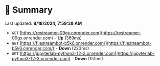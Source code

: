 # 📖 Summary
Last updated: **8/18/2024, 7:59:28 AM**

- `GET` [https://restreamer-09gx.onrender.com](https://restreamer-09gx.onrender.com) - **Up** (369ms)
- `GET` [https://filestreambot-b5k6.onrender.com/](https://filestreambot-b5k6.onrender.com/) - **Down** (223ms)
- `GET` [https://jupyterlab-python3-12-3.onrender.com](https://jupyterlab-python3-12-3.onrender.com) - **Down** (151ms)
